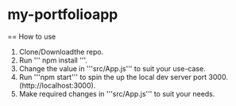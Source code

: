 # my-portfolioapp

== How to use
1. Clone/Downloadthe repo.
2. Run ''' npm install '''.
3. Change the value in '''src/App.js''' to suit your use-case.
4. Run '''npm start''' to spin the up the local dev server port 3000.(http://localhost:3000).
5. Make required changes in '''src/App.js''' to suit your needs.
